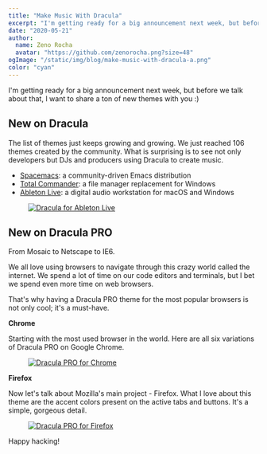 ```yaml
---
title: "Make Music With Dracula"
excerpt: "I'm getting ready for a big announcement next week, but before we talk about that, I want to share a ton of new themes with you."
date: "2020-05-21"
author:
  name: Zeno Rocha
  avatar: "https://github.com/zenorocha.png?size=48"
ogImage: "/static/img/blog/make-music-with-dracula-a.png"
color: "cyan"
---
```


I'm getting ready for a big announcement next week, but before we talk about that, I want to share a ton of new themes with you :)
 
## New on Dracula

The list of themes just keeps growing and growing. We just reached 106 themes created by the community. What is surprising is to see not only developers but DJs and producers using Dracula to create music.

* [Spacemacs](/spacemacs): a community-driven Emacs distribution
* [Total Commander](/total-commander): a file manager replacement for Windows
* [Ableton Live](/ableton-live): a digital audio workstation for macOS and Windows

<a href="/ableton-live">
  <figure>
    <img src="/static/img/blog/make-music-with-dracula-a.png" alt="Dracula for Ableton Live" />
  </figure>
</a>

## New on Dracula PRO

From Mosaic to Netscape to IE6.

We all love using browsers to navigate through this crazy world called the internet. We spend a lot of time on our code editors and terminals, but I bet we spend even more time on web browsers.

That's why having a Dracula PRO theme for the most popular browsers is not only cool; it's a must-have.

**Chrome**

Starting with the most used browser in the world. Here are all six variations of Dracula PRO on Google Chrome.

<a href="/pro">
  <figure>
    <img src="/static/img/blog/make-music-with-dracula-b.png" alt="Dracula PRO for Chrome" />
  </figure>
</a>
 
**Firefox**

Now let's talk about Mozilla's main project - Firefox. What I love about this theme are the accent colors present on the active tabs and buttons. It's a simple, gorgeous detail.

<a href="/pro">
  <figure>
    <img src="/static/img/blog/make-music-with-dracula-c.png" alt="Dracula PRO for Firefox" />
  </figure>
</a>

Happy hacking!